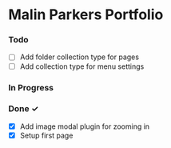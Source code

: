 # Malin Parkers Portfolio

### Todo

- [ ] Add folder collection type for pages
- [ ] Add collection type for menu settings

### In Progress


### Done ✓

- [X] Add image modal plugin for zooming in
- [X] Setup first page
